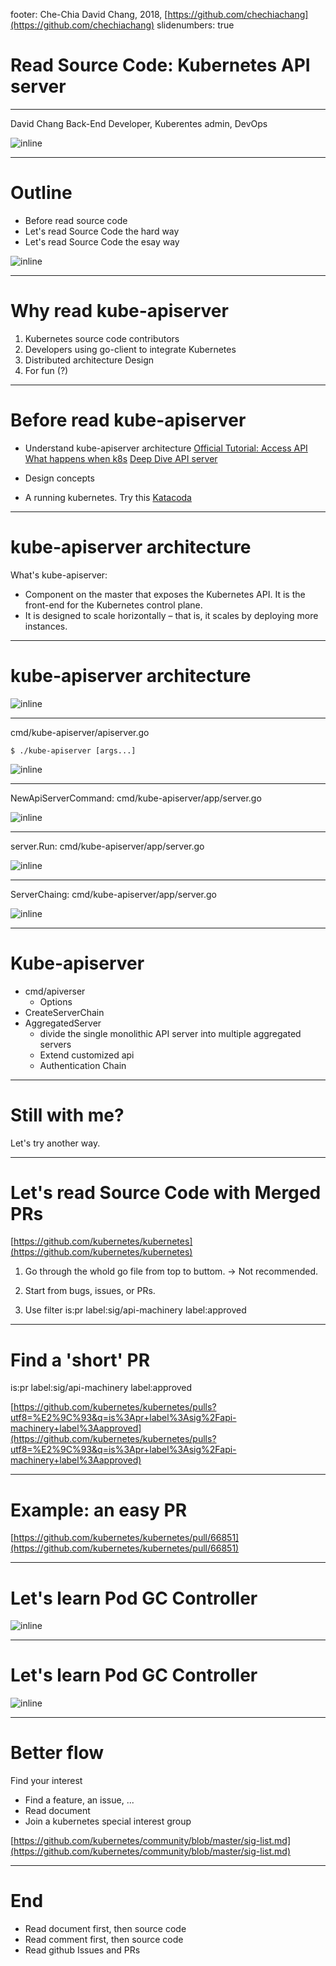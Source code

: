 footer: Che-Chia David Chang, 2018,  [https://github.com/chechiachang](https://github.com/chechiachang)
slidenumbers: true

# Read Source Code: Kubernetes API server

---

David Chang
Back-End Developer, Kuberentes admin, DevOps

![inline](../images/davidchang.jpg)

---

# Outline

- Before read source code
- Let's read Source Code the hard way
- Let's read Source Code the esay way

![inline](../images/kubernetes.png)

---

# Why read kube-apiserver

1. Kubernetes source code contributors
2. Developers using go-client to integrate Kubernetes
3. Distributed architecture Design
4. For fun (?)

---

# Before read kube-apiserver

- Understand kube-apiserver architecture 
[Official Tutorial: Access API](https://kubernetes.io/docs/tasks/administer-cluster/access-cluster-api)
[What happens when k8s](https://github.com/jamiehannaford/what-happens-when-k8s)
[Deep Dive API server](https://blog.openshift.com/kubernetes-deep-dive-api-server-part-1/)

- Design concepts

- A running kubernetes. Try this
[Katacoda](https://www.katacoda.com/courses/kubernetes/playground)

---

# kube-apiserver architecture

What's kube-apiserver:

- Component on the master that exposes the Kubernetes API. It is the front-end for the Kubernetes control plane. 
- It is designed to scale horizontally – that is, it scales by deploying more instances.

---

# kube-apiserver architecture

![inline](../images/kube-apiserver-arch.jpg)

---

cmd/kube-apiserver/apiserver.go

```
$ ./kube-apiserver [args...]
```
![inline](../images/kube-apiserver-main-1.png)

---

NewApiServerCommand: cmd/kube-apiserver/app/server.go

![inline](../images/kube-apiserver-main-2.png)

---

server.Run: cmd/kube-apiserver/app/server.go

![inline](../images/kube-apiserver-main-3.png)

---

ServerChaing: cmd/kube-apiserver/app/server.go

![inline](../images/kube-apiserver-main-4.png)

---

# Kube-apiserver 

- cmd/apiverser
  - Options
- CreateServerChain
- AggregatedServer
  - divide the single monolithic API server into multiple aggregated servers
  - Extend customized api
  - Authentication Chain

---

# Still with me?

Let's try another way.

---

# Let's read Source Code with Merged PRs


[https://github.com/kubernetes/kubernetes](https://github.com/kubernetes/kubernetes)

1. Go through the whold go file from top to buttom. 
-> Not recommended.

2. Start from bugs, issues, or PRs.

3. Use filter
is:pr label:sig/api-machinery label:approved

---

# Find a 'short' PR

is:pr label:sig/api-machinery label:approved

[https://github.com/kubernetes/kubernetes/pulls?utf8=%E2%9C%93&q=is%3Apr+label%3Asig%2Fapi-machinery+label%3Aapproved](https://github.com/kubernetes/kubernetes/pulls?utf8=%E2%9C%93&q=is%3Apr+label%3Asig%2Fapi-machinery+label%3Aapproved)

---

# Example: an easy PR

[https://github.com/kubernetes/kubernetes/pull/66851](https://github.com/kubernetes/kubernetes/pull/66851)

---

# Let's learn Pod GC Controller

![inline](../images/kube-pod-gc-controller-1.png)

---

# Let's learn Pod GC Controller

![inline](../images/kube-pod-gc-controller-2.png)

---

# Better flow

Find your interest
  - Find a feature, an issue, ...
  - Read document
  - Join a kubernetes special interest group

[https://github.com/kubernetes/community/blob/master/sig-list.md](https://github.com/kubernetes/community/blob/master/sig-list.md)

---

# End

  - Read document first, then source code
  - Read comment first, then source code
  - Read github Issues and PRs
